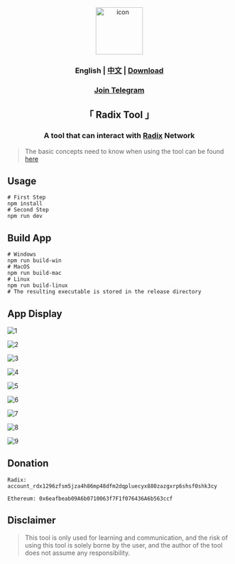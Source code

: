 <div align="center">
    <img src="public/electron.png" alt="icon" width="106">
</div>

<h3 align="center">English | <a href="README_CN.md">中文</a> | <a href="https://github.com/atlantis-l/Radix-Desktop-Tool/releases">Download</a></h3>

<h3 align="center"><a href="https://t.me/radix_desktop_tool">Join Telegram</a></h3>

<h2 align="center">「 Radix Tool 」</h2>

<h3 align="center">
    A tool that can interact with <a href="https://www.radixdlt.com/">Radix</a> Network
</h3>

> The basic concepts need to know when using the tool can be found [here](https://docs.radixdlt.com/)

## Usage

```shell
# First Step
npm install
# Second Step
npm run dev
```

## Build App

```shell
# Windows
npm run build-win
# MacOS
npm run build-mac
# Linux
npm run build-linux
# The resulting executable is stored in the release directory
```

## App Display

![1](public/screenshots/en/1.png)

![2](public/screenshots/en/2.png)

![3](public/screenshots/en/3.png)

![4](public/screenshots/en/4.png)

![5](public/screenshots/en/5.png)

![6](public/screenshots/en/6.png)

![7](public/screenshots/en/7.png)

![8](public/screenshots/en/8.png)

![9](public/screenshots/en/9.png)

## Donation

```shell
Radix: account_rdx1296zfsm5jza4h86mp48dfm2dqpluecyx880zazgxrp6shsf0shk3cy

Ethereum: 0x6eafbeab09A6b0710063f7F1f076436A6b563ccf
```

## Disclaimer

> This tool is only used for learning and communication, and the risk of using this tool is solely borne by the user, and the author of the tool does not assume any responsibility.
